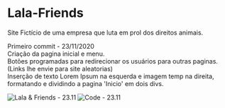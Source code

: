 # Lala-Friends
Site Fictício de uma empresa que luta em prol dos direitos animais. 

Primeiro commit - 23/11/2020 <br/>
Criação da pagina inicial e menu. <br/>
Botões programadas para redirecionar os usuários para outras paginas. (Links lhe envie para site aleatorias) <br/>
Inserção de texto Lorem Ipsum na esquerda e imagem temp na direita, formatando e dividindo a pagina 'Inicio' em dois divs. <br/> 

![Lala & Friends - 23.11](https://user-images.githubusercontent.com/73433189/100144276-5100f280-2e75-11eb-8ad5-9d7a0d7eec4b.PNG)
![Code - 23.11](https://user-images.githubusercontent.com/73433189/100397286-9bc26c00-3027-11eb-9643-7dbb76564152.PNG)
